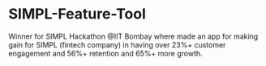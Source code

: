 # SIMPL-Feature-Tool
Winner for SIMPL Hackathon @IIT Bombay where made an app for making gain for SIMPL (fintech company) in having over 23%+ customer engagement and 56%+ retention and 65%+ more growth.
